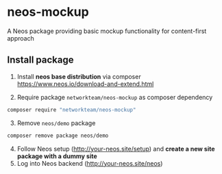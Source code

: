 # neos-mockup
A Neos package providing basic mockup functionality for content-first approach

## Install package

1. Install **neos base distribution** via composer https://www.neos.io/download-and-extend.html

2. Require package `networkteam/neos-mockup` as composer dependency 
```bash
composer require "networkteam/neos-mockup"
```
3. Remove `neos/demo` package
```bash
composer remove package neos/demo
```
4. Follow Neos setup (http://your-neos.site/setup) and **create a new site package with a dummy site**
5. Log into Neos backend (http://your-neos.site/neos)
